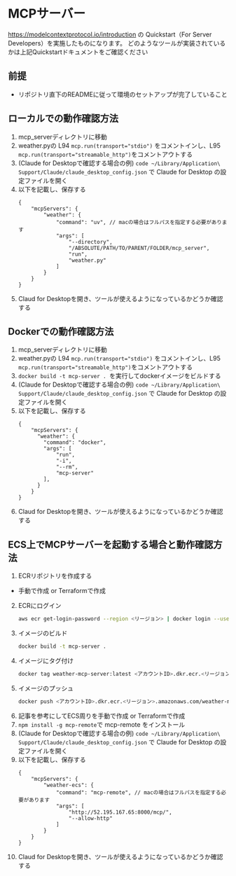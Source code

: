 # MCPサーバー

https://modelcontextprotocol.io/introduction の Quickstart（For Server Developers）を実施したものになります。
どのようなツールが実装されているかは上記Quickstartドキュメントをご確認ください

## 前提

- リポジトリ直下のREADMEに従って環境のセットアップが完了していること

## ローカルでの動作確認方法

1. mcp_serverディレクトリに移動
2. weather.pyの L94 ```mcp.run(transport="stdio")``` をコメントインし、L95 ```mcp.run(transport="streamable_http")```をコメントアウトする
3. (Claude for Desktopで確認する場合の例) ```code ~/Library/Application\ Support/Claude/claude_desktop_config.json``` で Claude for Desktop の設定ファイルを開く
4. 以下を記載し、保存する
    ``` 
    {
        "mcpServers": {
            "weather": {
                "command": "uv", // macの場合はフルパスを指定する必要があります
                "args": [
                    "--directory",
                    "/ABSOLUTE/PATH/TO/PARENT/FOLDER/mcp_server",
                    "run",
                    "weather.py"
                ]
            }
        }
    }
    ```
5. Claud for Desktopを開き、ツールが使えるようになっているかどうか確認する

## Dockerでの動作確認方法
1. mcp_serverディレクトリに移動
2. weather.pyの L94 ```mcp.run(transport="stdio")``` をコメントインし、L95 ```mcp.run(transport="streamable_http")```をコメントアウトする
3. ```docker build -t mcp-server . ```を実行してdockerイメージをビルドする
4. (Claude for Desktopで確認する場合の例) ```code ~/Library/Application\ Support/Claude/claude_desktop_config.json``` で Claude for Desktop の設定ファイルを開く
5. 以下を記載し、保存する
    ``` 
    {
        "mcpServers": {
          "weather": {
            "command": "docker",
            "args": [
                "run",
                "-i",
                "--rm",
                "mcp-server"
            ],
          }
        }
    }
    ```
6. Claud for Desktopを開き、ツールが使えるようになっているかどうか確認する


## ECS上でMCPサーバーを起動する場合と動作確認方法
1. ECRリポジトリを作成する
  - 手動で作成 or Terraformで作成
2. ECRにログイン
    ```bash
    aws ecr get-login-password --region <リージョン> | docker login --username AWS --password-stdin <アカウントID>.dkr.ecr.<リージョン>.amazonaws.com
    ```
3. イメージのビルド
    ```bash
    docker build -t mcp-server .
    ```
4. イメージにタグ付け
    ```bash
    docker tag weather-mcp-server:latest <アカウントID>.dkr.ecr.<リージョン>.amazonaws.com/mcp-server:latest
    ```
5. イメージのプッシュ
    ```bash
    docker push <アカウントID>.dkr.ecr.<リージョン>.amazonaws.com/weather-mcp-server:latest
    ```
6. 記事を参考にしてECS周りを手動で作成 or Terraformで作成
7. ```npm install -g mcp-remote```で mcp-remote をインストール
8. (Claude for Desktopで確認する場合の例) ```code ~/Library/Application\ Support/Claude/claude_desktop_config.json``` で Claude for Desktop の設定ファイルを開く
9. 以下を記載し、保存する
    ``` 
    {
        "mcpServers": {
            "weather-ecs": {
                "command": "mcp-remote", // macの場合はフルパスを指定する必要があります
                "args": [
                    "http://52.195.167.65:8000/mcp/",
                    "--allow-http"
                ]
            }
        }
    }
    ```
10. Claud for Desktopを開き、ツールが使えるようになっているかどうか確認する